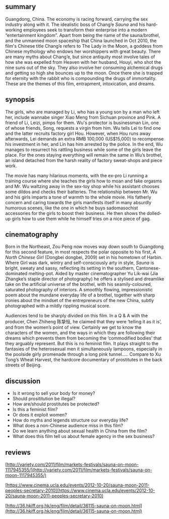 ## summary

Guangdong, China. The economy is racing forward, carrying the sex industry along with it. The idealistic boss of Chang’e *Sauna* and his hard-working employees seek to transform their enterprise into a modern “entertainment kingdom”. Apart from being the name of the sauna/brothel, and the unmanned moon spaceship that China launched in Oct 2010, the film's Chinese title Chang’e refers to The Lady in the Moon, a goddess from Chinese mythology who endows her worshippers with great beauty. There are many myths about Chang’e, but since antiquity most involve tales of how she was expelled from Heaven with her husband, Houyi, who shot the nine suns out of the sky. They also involve her consuming alchemical drugs and getting so high she bounces up to the moon. Once there she is trapped for eternity with the rabbit who is compounding the drugs of immortality. These are the themes of this film, entrapment, intoxication, and dreams.


## synopsis

The girls, who are managed by Li, who has a young son by a man who left her, include wannabe singer Xiao Meng from Sichuan province and Pink. A friend of Li, Leizi, pimps for them. Wu's protector is businessman Lin, one of whose friends, Song, requests a virgin from him. Wu tells Lei to find one and the latter recruits factory girl Hou. However, when Hou runs away afterwards, Lei demands an extra RMB 100,000 (US$15,000) to recompense his investment in her, and Lin has him arrested by the police.
In the end, Wu manages to resurrect his rattling business while some of the girls leave the place. For the ones staying everything will remain the same in Wu’s brothel, an island detached from the harsh reality of factory sweat-shops and piece work.   

The movie has many hilarious moments, with the ex-pro Li running a training course where she teaches the girls how to moan and fake orgasms and Mr. Wu waltzing away in the sex-toy shop while his assistant chooses some dildos and checks their batteries. The relationship between Mr. Wu and his girls imparts a tone of warmth to the whole movie. His fatherly concern and caring towards the girls manifests itself in many absurdly humorous scenes, like the one in which he buys sadomasochist accessories for the girls to boost their business. He then shows the dolled-up girls how to use them while he himself tries on a nice piece of gag.

## cinematography

Born in the Northeast, Zou Peng now moves way down south to Guangdong for this second feature, in most respects the polar opposite to his first, *A North Chinese Girl* (Dongbei dongbei, 2009) set in his hometown of Harbin. Where Girl was dark, wintry and self-consciously arty in style, *Sauna* is bright, sweaty and sassy, reflecting its setting in the southern, Cantonese-dominated melting-pot. Aided by master cinematographer Yu Lik-wai (Jia Zhangke’s staple director of photography) he offers a stylised and dreamlike take on the artificial universe of the brothel, with his seamily-coloured, saturated photography of interiors. A smoothly flowing, impressionistic poem about the mundane everyday life of a brothel, together with sharp ironies about the mindset of the entrepreneurs of the new China, subtly photographed with a mildly rippling musical score.

Audiences tend to be sharply divided on this film. In a Q & A with the producer, Chen Zhiheng 陈挚恒, he claimed that they were ‘telling it as it is’, and from the women’s point of view. Certainly we get to know the characters of the women, and the ways in which they are following their dreams which prevents them from becoming the ‘commodified bodies’ that they arguably represent. But this is no feminist film. It plays straight to the fantasies of the heterosexual men it simultaneously lampoons, especially in the poolside girly promenade through a long pink tunnel….. Compare to Xu Tong’s Wheat Harvest, the hardcore documentary of prostitutes in the back streets of Beijing.

## discussion

* Is it wrong to sell your body for money?
* Should prosititution be illegal?
* How are/should prostitutes be protected?
* Is this a feminist film?
* Or does it exploit women?
* How do myths and legends structure our everyday life?
* What does a non-Chinese audience miss in this film?
* Do we learn anything about sexual health in China from the film?
* What does this film tell us about female agency in the sex business?

## reviews

[http://variety.com/2011/film/markets-festivals/sauna-on-moon-1117945355/](http://variety.com/2011/film/markets-festivals/sauna-on-moon-1117945355/)

[https://www.cinema.ucla.edu/events/2012-10-20/sauna-moon-2011-peoples-secretary-2010](https://www.cinema.ucla.edu/events/2012-10-20/sauna-moon-2011-peoples-secretary-2010)

[http://36.hkiff.org.hk/eng/film/detail/36115-sauna-on-moon.html](http://36.hkiff.org.hk/eng/film/detail/36115-sauna-on-moon.html)
